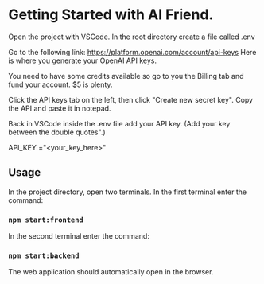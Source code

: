 # Getting Started with AI Friend.
Open the project with VSCode.
In the root directory create a file called .env

Go to the following link:
https://platform.openai.com/account/api-keys
Here is where you generate your OpenAI API keys.

You need to have some credits available so go to you the Billing tab and fund your account. $5 is plenty.

Click the API keys tab on the left, then click "Create new secret key". Copy the API and paste it in notepad. 

Back in VSCode inside the .env file add your API key. (Add your key between the double quotes".)

API_KEY ="<your_key_here>"


## Usage
In the project directory, open two terminals.
In the first terminal enter the command:
### `npm start:frontend`

In the second terminal enter the command:
### `npm start:backend`

The web application should automatically open in the browser. 




